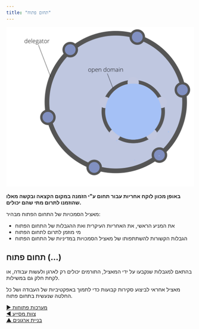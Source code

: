 ```yaml
---
title: "תחום פתוח"
---
```



![right,fit](img/structural-patterns/open-domain.png)

**באופן מכוון לוקח אחריות עבור תחום ע"י הזמנה במקום הקצאה ובקשה מאלו שהוזמנו לתרום מתי שהם יכולים.**

מאציל הסמכויות של התחום הפתוח מבהיר:

- את המניע הראשי, את האחריות העיקרית ואת ההגבלות של התחום הפתוח
- מי מוזמן לתרום לתחום הפתוח
- הגבלות הקשורות להשתתפותו של מאציל הסמכויות במדיניות של התחום הפתוח


## תחום פתוח (...)

בהתאם למגבלות שנקבעו על ידי המאציל, התורמים יכולים רק לארגן ולעשות עבודה, או לקחת חלק גם במשילות.

מאציל אחראי לביצוע סקירות קבועות כדי לתמוך באפקטיביות של העבודה ושל כל החלטה שנעשית בתחום פתוח.

[&#9654; מערכות פתוחות](open-systems.html)<br/>[&#9664; צוות מסייע](helping-team.html)<br/>[&#9650; בניית ארגונים](building-organizations.html)

